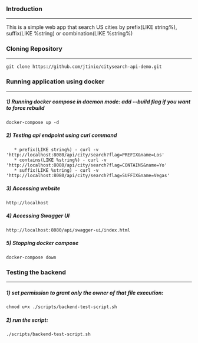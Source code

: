 ### Introduction
***
This is a simple web app that search US cities by prefix(LIKE string%), suffix(LIKE %string) or combination(LIKE %string%)

### Cloning Repository
***
```
git clone https://github.com/jtinio/citysearch-api-demo.git
```

### Running application using docker
***
##### 1) Running docker compose in daemon mode: add --build flag if you want to force rebuild
```
docker-compose up -d
```
##### 2)  Testing api endpoint using curl command
```
   * prefix(LIKE string%) - curl -v 'http://localhost:8080/api/city/search?flag=PREFIX&name=Los'
   * contains(LIKE %string%) - curl -v 'http://localhost:8080/api/city/search?flag=CONTAINS&name=Yo'
   * suffix(LIKE %string) - curl -v 'http://localhost:8080/api/city/search?flag=SUFFIX&name=Vegas'
```
##### 3) Accessing website 
```
http://localhost
```
##### 4) Accessing Swagger UI
```
http://localhost:8080/api/swagger-ui/index.html
```
##### 5) Stopping docker compose
```
docker-compose down
```

### Testing the backend
***
##### 1) set permission to grant only the owner of that file execution:
```
chmod u+x ./scripts/backend-test-script.sh
```
##### 2) run the script:
```
./scripts/backend-test-script.sh
```